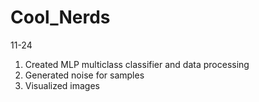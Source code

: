 # Cool_Nerds

11-24
1) Created MLP multiclass classifier and data processing 
2) Generated noise for samples 
3) Visualized images  
